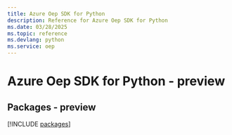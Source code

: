 ```yaml
---
title: Azure Oep SDK for Python
description: Reference for Azure Oep SDK for Python
ms.date: 03/28/2025
ms.topic: reference
ms.devlang: python
ms.service: oep
---
```

# Azure Oep SDK for Python - preview
## Packages - preview
[!INCLUDE [packages](oep-index.md)]